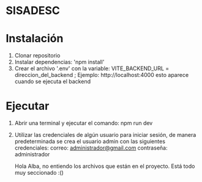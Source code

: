 # SISADESC

# Instalación
1. Clonar repositorio
2. Instalar dependencias: 'npm install'
3. Crear el archivo '.env' con la variable:
   VITE_BACKEND_URL = direccion_del_backend ; Ejemplo: http://localhost:4000 esto aparece cuando se ejecuta el backend

# Ejecutar
1. Abrir una terminal y ejecutar el comando: npm run dev
2. Utilizar las credenciales de algún usuario para iniciar sesión, de manera predeterminada se crea el usuario admin con las siguientes credenciales:
   correo: administrador@gmail.com
   contraseña: administrador

   Hola Alba, no entiendo los archivos que están en el proyecto. Está todo muy seccionado :()